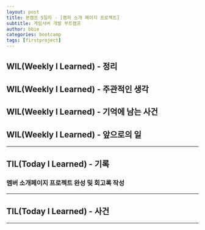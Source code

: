 ```yaml
---
layout: post
title: 본캠프 5일차 - [멤퍼 소개 페이지 프로젝트]
subtitle: 게임서버 개발 부트캠프
author: bbie
categories: bootcamp
tags: [firstproject]
---
```


## WIL(Weekly I Learned) - 정리


## WIL(Weekly I Learned) - 주관적인 생각


## WIL(Weekly I Learned) - 기억에 남는 사건


## WIL(Weekly I Learned) - 앞으로의 일

---

## TIL(Today I Learned) - 기록

### 멤버 소개페이지 프로젝트 완성 및 회고록 작성

---

## TIL(Today I Learned) - 사건


---
